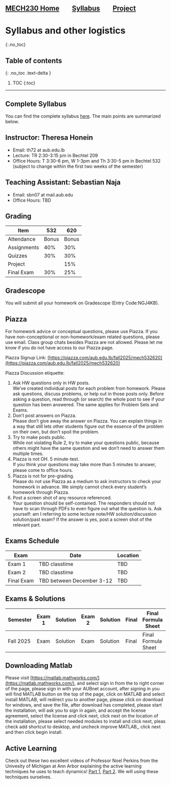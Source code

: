 [MECH230 Home](homepage.md)        [Syllabus](syllabus.md)        [Project](project.md)
---

# Syllabus and other logistics
{:.no_toc}

## Table of contents
{: .no_toc .text-delta }

1. TOC
{:toc}

---

## Complete Syllabus

You can find the complete syllabus [here](https://drive.google.com/file/d/1lk1Wrgv2NIi1aRZ0Fs9ystEfhlazXLBm/view?usp=sharing).
The main points are summarized below.

## Instructor: Theresa Honein
- Email: th72 at aub.edu.lb
- Lecture: TR 2:30-3:15 pm in Bechtel 209
- Office Hours: T 3:30-6 pm, W 1-3pm and Th 3:30-5 pm in Bechtel 532 (subject to change within the first two weeks of the semester)

## Teaching Assistant: Sebastian Naja
- Email: sbn07 at mail.aub.edu
- Office Hours: TBD

## Grading

| Item | 532 | 620 |
| ---- | --- | --- |
| Attendance | Bonus | Bonus |
| Assignments | 40% | 30% |
| Quizzes | 30% | 30% |
| Project | | 15% |
| Final Exam | 30% | 25% |

## Gradescope

You will submit all your homework on Gradescope (Entry Code:NGJ4KB).

## Piazza

For homework advice or conceptual questions, please use Piazza. If you have non-conceptional or non-homework/exam related questions, please use email. Class group chats besides Piazza are not allowed. Please let me know if you do not have access to our Piazza page.

Piazza Signup Link: [https://piazza.com/aub.edu.lb/fall2025/mech532620](https://piazza.com/aub.edu.lb/fall2025/mech532620)

Piazza Discussion etiquette:
1. Ask HW questions only in HW posts.\
We’ve created individual posts for each problem from homework. Please ask questions, discuss problems, or help out in those
posts only. Before asking a question, read through (or search) the whole post to see if your question has been answered. The same applies for Problem Sets and Exams.
2. Don’t post answers on Piazza.\
Please don’t give away the answer on Piazza. You can explain things in a way that still lets other students figure out the
essence of the problem on their own, but don’t spoil the problem.
3. Try to make posts public.\
While not violating Rule 2, try to make your questions public, because others might have the same question and we don’t
need to answer them multiple times.
4. Piazza is not OH. 5 minute-test.\
If you think your questions may take more than 5 minutes to answer, please come to oﬃce hours.
5. Piazza is not for pre-grading.\
Please do not use Piazza as a medium to ask instructors to check your homework in advance. We simply cannot check every
student’s homework through Piazza.
6. Post a screen shot of any resource referenced.\
Your question should be self-contained. The responders should not have to scan through PDFs to even figure out what the
question is. Ask yourself: am I referring to some lecture note/HW solution/discussion solution/past exam?
If the answer is yes, post a screen shot of the relevant part.

## Exams Schedule

| Exam | Date | Location |
| -- | -- | -- |
| Exam 1 | TBD classtime | TBD |
| Exam 2 | TBD classtime | TBD |
| Final Exam | TBD between December 3-12 | TBD |

## Exams & Solutions

| Semester | Exam 1 | Solution | Exam 2 | Solution | Final | Final Formula Sheet | Solution |
| -- | -- | -- | -- | -- | -- | -- | -- |
| Fall 2025 | Exam | Solution | Exam | Solution | Final | Final Formula Sheet | Solution |


## Downloading Matlab
Please visit [https://matlab.mathworks.com/](https://matlab.mathworks.com/), and select sign in from the to right corner of the page, please sign in with your AUBnet account, after signing in you will find MATLAB button on the top of the page, click on MATLAB and select install MATLAB, will redirect you to another page, please click on download for windows, and save the file, after download has completed, please start the installation, will ask you to sign in again, and accept the license agreement, select the license and click next, click next on the location of the installation, please select needed modules to install and click next, pleas check add shortcut to desktop, and uncheck improve MATLAB,, click next and then click begin install.

## Active Learning
Check out these two excellent videos of Professor Noel Perkins from the Univesity of Michigan at Ann Arbor explaining the active learning techniques he uses to teach dynamics! [Part 1](https://www.youtube.com/watch?v=wHEys-JHeb8), [Part 2](https://www.youtube.com/watch?v=96j69u4v-wE). We will using these techniques ourselves.



